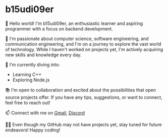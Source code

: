 # b15udi09er

👋 Hello world! I'm b15udi09er, an enthusiastic learner and aspiring programmer with a focus on backend development.

🌱 I'm passionate about computer science, software engineering, and communication engineering, and I'm on a journey to explore the vast world of technology. While I haven't worked on projects yet, I'm actively acquiring new skills and knowledge every day.

🔧 I'm currently diving into:
- Learning C++
- Exploring Node.js

📚 I'm open to collaboration and excited about the possibilities that open source projects offer. If you have any tips, suggestions, or want to connect, feel free to reach out!

📫 Connect with me on [Gmail](ahamadeh4@gmail.com), [Discord](https://discord.gg/W5gnA4R3hv) 

👨‍💻 Even though my GitHub may not have projects yet, stay tuned for future endeavors! Happy coding!

